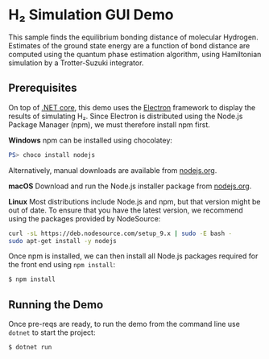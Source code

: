 # H₂ Simulation GUI Demo #

This sample finds the equilibrium bonding distance of molecular Hydrogen. Estimates of the ground
state energy are a function of bond distance are computed using the quantum phase estimation 
algorithm, using Hamiltonian simulation by a Trotter-Suzuki integrator.

## Prerequisites ##

On top of [.NET core](https://www.microsoft.com/net/learn/get-started/macos), 
this demo uses the [Electron](https://github.com/electron/electron) framework to display the results of simulating H₂.
Since Electron is distributed using the Node.js Package Manager (npm), we must therefore install npm first.

**Windows** npm can be installed using chocolatey:

```powershell
PS> choco install nodejs
```

Alternatively, manual downloads are available from [nodejs.org](https://nodejs.org/en/).

**macOS** Download and run the Node.js installer package from [nodejs.org](https://nodejs.org/en/).

**Linux** Most distributions include Node.js and npm, but that version might be out of date.
To ensure that you have the latest version, we recommend using the packages provided by NodeSource:

```bash
curl -sL https://deb.nodesource.com/setup_9.x | sudo -E bash -
sudo apt-get install -y nodejs
```

Once npm is installed, we can then install all Node.js packages required for the front end using `npm install`:

```bash
$ npm install
```

## Running the Demo ##

Once pre-reqs are ready, to run the demo from the command line use  `dotnet` to start the project:

```bash
$ dotnet run
```
